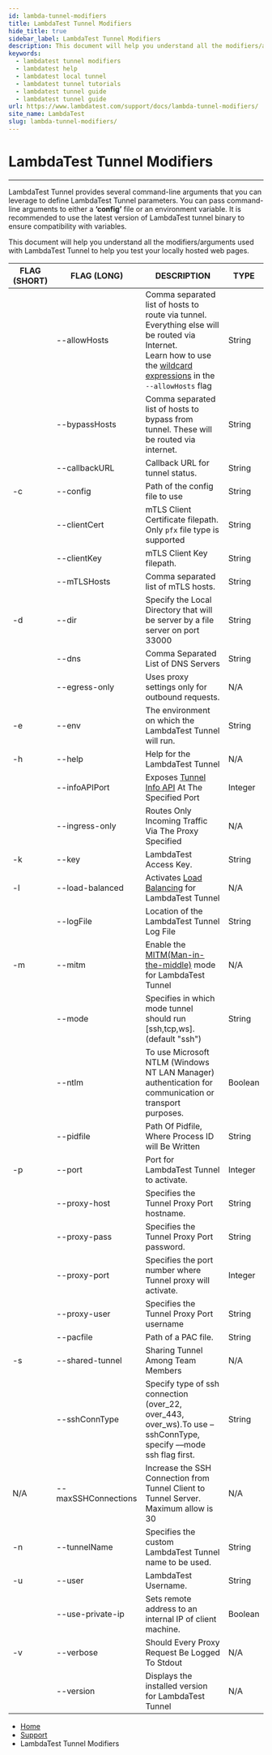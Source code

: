 ```yaml
---
id: lambda-tunnel-modifiers
title: LambdaTest Tunnel Modifiers
hide_title: true
sidebar_label: LambdaTest Tunnel Modifiers
description: This document will help you understand all the modifiers/arguments used with LambdaTest Tunnel to help you test your locally hosted web pages.
keywords:
  - lambdatest tunnel modifiers
  - lambdatest help
  - lambdatest local tunnel
  - lambdatest tunnel tutorials
  - lambdatest tunnel guide
  - lambdatest tunnel guide
url: https://www.lambdatest.com/support/docs/lambda-tunnel-modifiers/
site_name: LambdaTest
slug: lambda-tunnel-modifiers/
---
```


<script type="application/ld+json"
      dangerouslySetInnerHTML={{ __html: JSON.stringify({
       "@context": "https://schema.org",
        "@type": "BreadcrumbList",
        "itemListElement": [{
          "@type": "ListItem",
          "position": 1,
          "name": "LambdaTest",
          "item": "https://www.lambdatest.com"
        },{
          "@type": "ListItem",
          "position": 2,
          "name": "Support",
          "item": "https://www.lambdatest.com/support/docs/"
        },{
          "@type": "ListItem",
          "position": 3,
          "name": "LambdaTest Tunnel Modifiers",
          "item": "https://www.lambdatest.com/support/docs/lambda-tunnel-modifiers/"
        }]
      })
    }}
></script>

# LambdaTest Tunnel Modifiers

---

LambdaTest Tunnel provides several command-line arguments that you can leverage to define LambdaTest Tunnel parameters. You can pass command-line arguments to either a **‘config’** file or an environment variable. It is recommended to use the latest version of LambdaTest tunnel binary to ensure compatibility with variables.

This document will help you understand all the modifiers/arguments used with LambdaTest Tunnel to help you test your locally hosted web pages.

| FLAG (SHORT) | FLAG (LONG) | DESCRIPTION | TYPE |
|--------------|-------------|-------------|------|
|| --allowHosts | Comma separated list of hosts to route via tunnel. Everything else will be routed via Internet. <br /> Learn how to use the [wildcard expressions](https://www.lambdatest.com/support/docs/tunnel-allowHost-wildcard-support/) in the `--allowHosts` flag  | String  |
| | --bypassHosts | Comma separated list of hosts to bypass from tunnel. These will be routed via internet.                                                             | String  |
|              | --callbackURL   | Callback URL for tunnel status.                                                                                                                     | String  |
| -c           | --config        | Path of the config file to use                                                                                                                      | String  |
|            | --clientCert      |  mTLS Client Certificate filepath.  Only `pfx` file type is supported| String  |
|            | --clientKey       |  mTLS Client Key filepath.  | String  |
|            | --mTLSHosts       | Comma separated list of mTLS hosts.  | String  |
| -d           | --dir           | Specify the Local Directory that will be server by a file server on port 33000                                                                      | String  |
|              | --dns           | Comma Separated List of DNS Servers                                                                                                                 | String  |
|              | --egress-only   | Uses proxy settings only for outbound requests.                                                                                                     | N/A     |
| -e           | --env           | The environment on which the LambdaTest Tunnel will run.                                                                                            | String  |
| -h           | --help          | Help for the LambdaTest Tunnel                                                                                                                      | N/A     |
|              | --infoAPIPort   | Exposes [Tunnel Info API](https://www.lambdatest.com/support/docs/advanced-tunnel-features/#tunnelinfoapis) At The Specified Port                   | Integer |
|              | --ingress-only  | Routes Only Incoming Traffic Via The Proxy Specified                                                                                                | N/A     |
| -k           | --key           | LambdaTest Access Key.                                                                                                                              | String  |
| -l           | --load-balanced | Activates [Load Balancing](https://www.lambdatest.com/support/docs/load-balancing-in-lambda-tunnel/) for LambdaTest Tunnel                          | N/A     |
|              | --logFile       | Location of the LambdaTest Tunnel Log File                                                                                                          | String  |
| -m           | --mitm          | Enable the [MITM(Man-in-the-middle)](https://www.lambdatest.com/support/docs/advanced-tunnel-features/#mitmlocaltesting) mode for LambdaTest Tunnel | N/A     |
|              | --mode          | Specifies in which mode tunnel should run [ssh,tcp,ws]. (default "ssh")                                                                             | String  |
|              | --ntlm          | To use Microsoft NTLM (Windows NT LAN Manager) authentication for communication or transport purposes.                                              | Boolean |
|              | --pidfile       | Path Of Pidfile, Where Process ID will Be Written                                                                                                   | String  |
| -p           | --port          | Port for LambdaTest Tunnel to activate.                                                                                                             | Integer |
|              | --proxy-host    | Specifies the Tunnel Proxy Port hostname.                                                                                                           | String  |
|              | --proxy-pass    | Specifies the Tunnel Proxy Port password.                                                                                                           | String  |
|              | --proxy-port    | Specifies the port number where Tunnel proxy will activate.                                                                                         | Integer |
|              | --proxy-user    | Specifies the Tunnel Proxy Port username                                                                                                            | String  |
|            | --pacfile        |  Path of a PAC file.  | String  |
| -s           | --shared-tunnel | Sharing Tunnel Among Team Members                                                                                                                   | N/A     |
|              | --sshConnType   | Specify type of ssh connection (over_22, over_443, over_ws).To use –sshConnType, specify ––mode ssh flag first.                                     | String  |
| N/A | --maxSSHConnections | Increase the SSH Connection from Tunnel Client to Tunnel Server. Maximum allow is 30 | N/A |
| -n           | --tunnelName    | Specifies the custom LambdaTest Tunnel name to be used.                                                                                             | String  |
| -u           | --user          | LambdaTest Username.                                                                                                                                | String  |
|              | --use-private-ip         | Sets remote address to an internal IP of client machine.                                                                                      | Boolean  |
| -v           | --verbose       | Should Every Proxy Request Be Logged To Stdout                                                                                                      | N/A     |
|              | --version       | Displays the installed version for LambdaTest Tunnel                                                                                                | N/A     |

<nav aria-label="breadcrumbs">
  <ul className="breadcrumbs">
    <li className="breadcrumbs__item">
      <a className="breadcrumbs__link" href="https://www.lambdatest.com">
        Home
      </a>
    </li>
    <li className="breadcrumbs__item">
      <a className="breadcrumbs__link" target="_self" href="https://www.lambdatest.com/support/docs/">
        Support
      </a>
    </li>
    <li className="breadcrumbs__item breadcrumbs__item--active">
      <span className="breadcrumbs__link">
        LambdaTest Tunnel Modifiers
      </span>
    </li>
  </ul>
</nav>
